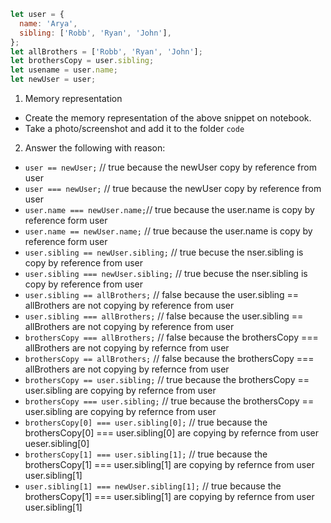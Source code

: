```js
let user = {
  name: 'Arya',
  sibling: ['Robb', 'Ryan', 'John'],
};
let allBrothers = ['Robb', 'Ryan', 'John'];
let brothersCopy = user.sibling;
let usename = user.name;
let newUser = user;
```

1. Memory representation

- Create the memory representation of the above snippet on notebook.
- Take a photo/screenshot and add it to the folder `code`

<!-- To add this image here use ![name](./hello.jpg) -->

2. Answer the following with reason:

- `user == newUser;` // true because the newUser copy by reference  from user
- `user === newUser;` // true because the newUser copy by reference  from user
- `user.name === newUser.name;`// true because the user.name is copy by reference  form user
- `user.name == newUser.name;` //  true because the user.name is copy by  reference form user
- `user.sibling == newUser.sibling;` //  true becuse the nser.sibling is copy by  reference from user
- `user.sibling === newUser.sibling;` // true becuse the nser.sibling is copy by  reference from user
- `user.sibling == allBrothers;` // false because the user.sibling == allBrothers are not copying by reference from user
- `user.sibling === allBrothers;` //  false because the user.sibling == allBrothers are not copying by reference from user
- `brothersCopy === allBrothers;` // false because the  brothersCopy === allBrothers are not copying by refernce from user
- `brothersCopy == allBrothers;` //  false because the  brothersCopy === allBrothers are not copying by refernce from user
- `brothersCopy == user.sibling;` // true because the brothersCopy == user.sibling are copying by refernce from user
- `brothersCopy === user.sibling;` // true because the brothersCopy == user.sibling are copying by refernce from user
- `brothersCopy[0] === user.sibling[0];` // true because the brothersCopy[0] === user.sibling[0] are copying by refernce from user ueser.sibling[0]
- `brothersCopy[1] === user.sibling[1];` // true because the brothersCopy[1] === user.sibling[1] are copying by refernce from user user.sibling[1]
- `user.sibling[1] === newUser.sibling[1];` // true because the brothersCopy[1] === user.sibling[1] are copying by refernce from user user.sibling[1]
